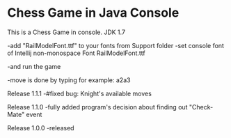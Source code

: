 # Chess Game in Java Console
This is a Chess Game in console.
JDK 1.7

-add "RailModelFont.ttf" to your fonts from Support folder
-set console font of Intellij non-monospace Font RailModelFont.ttf

-and run the game

-move is done by typing for example: a2a3

Release 1.1.1
-#fixed bug: Knight's available moves

Release 1.1.0
-fully added program's decision about finding out "Check-Mate" event

Release 1.0.0
-released